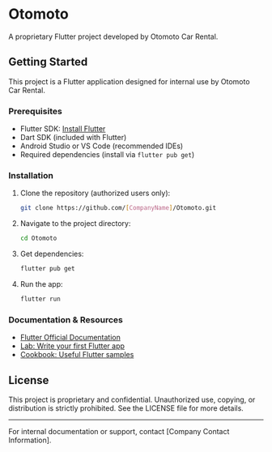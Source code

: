 # Otomoto

A proprietary Flutter project developed by Otomoto Car Rental.

## Getting Started

This project is a Flutter application designed for internal use by Otomoto Car Rental.

### Prerequisites
- Flutter SDK: [Install Flutter](https://docs.flutter.dev/get-started/install)
- Dart SDK (included with Flutter)
- Android Studio or VS Code (recommended IDEs)
- Required dependencies (install via `flutter pub get`)

### Installation
1. Clone the repository (authorized users only):
   ```sh
   git clone https://github.com/[CompanyName]/Otomoto.git
   ```
2. Navigate to the project directory:
   ```sh
   cd Otomoto
   ```
3. Get dependencies:
   ```sh
   flutter pub get
   ```
4. Run the app:
   ```sh
   flutter run
   ```

### Documentation & Resources
- [Flutter Official Documentation](https://docs.flutter.dev/)
- [Lab: Write your first Flutter app](https://docs.flutter.dev/get-started/codelab)
- [Cookbook: Useful Flutter samples](https://docs.flutter.dev/cookbook)

## License
This project is proprietary and confidential. Unauthorized use, copying, or distribution is strictly prohibited. See the LICENSE file for more details.

---
For internal documentation or support, contact [Company Contact Information].
